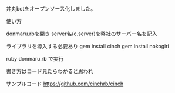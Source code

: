 丼丸botをオープンソース化しました。

使い方

donmaru.rbを開き
server名(c.server)を弊社のサーバー名を記入

ライブラリを導入する必要あり
gem install cinch
gem install nokogiri

ruby donmaru.rb で実行

書き方はコード見たらわかると思われ

サンプルコード
https://github.com/cinchrb/cinch
